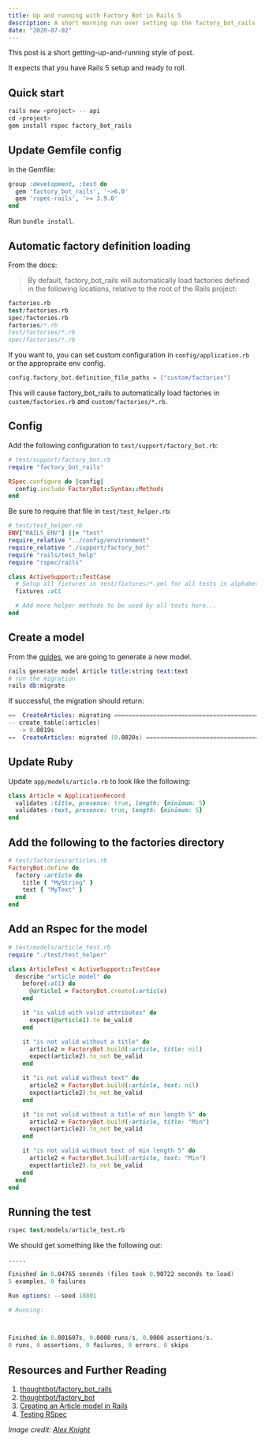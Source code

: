 ```yaml
---
title: Up and running with Factory Bot in Rails 5
description: A short morning run over setting up the factory_bot_rails gem with RSpec
date: "2020-07-02"
---
```


This post is a short getting-up-and-running style of post.

It expects that you have Rails 5 setup and ready to roll.

## Quick start

```s
rails new <project> -- api
cd <project>
gem install rspec factory_bot_rails
```

## Update Gemfile config

In the Gemfile:

```ruby
group :development, :test do
  gem 'factory_bot_rails', '~>6.0'
  gem 'rspec-rails', '>= 3.9.0'
end
```

Run `bundle install`.

## Automatic factory definition loading

From the docs:

> By default, factory_bot_rails will automatically load factories defined in the following locations, relative to the root of the Rails project:

```s
factories.rb
test/factories.rb
spec/factories.rb
factories/*.rb
test/factories/*.rb
spec/factories/*.rb
```

If you want to, you can set custom configuration in `config/application.rb` or the appropraite env config.

```s
config.factory_bot.definition_file_paths = ["custom/factories"]
```

This will cause factory_bot_rails to automatically load factories in `custom/factories.rb` and `custom/factories/*.rb`.

## Config

Add the following configuration to `test/support/factory_bot.rb`:

```rb
# test/support/factory_bot.rb
require "factory_bot_rails"

RSpec.configure do |config|
  config.include FactoryBot::Syntax::Methods
end
```

Be sure to require that file in `test/test_helper.rb`:

```rb
# test/test_helper.rb
ENV["RAILS_ENV"] ||= "test"
require_relative "../config/environment"
require_relative "./support/factory_bot"
require "rails/test_help"
require "rspec/rails"

class ActiveSupport::TestCase
  # Setup all fixtures in test/fixtures/*.yml for all tests in alphabetical order.
  fixtures :all

  # Add more helper methods to be used by all tests here...
end
```

## Create a model

From the [guides](https://guides.rubyonrails.org/getting_started.html#creating-the-article-model), we are going to generate a new model.

```s
rails generate model Article title:string text:text
# run the migration
rails db:migrate
```

If successful, the migration should return:

```s
==  CreateArticles: migrating ==================================================
-- create_table(:articles)
   -> 0.0019s
==  CreateArticles: migrated (0.0020s) =========================================
```

## Update Ruby

Update `app/models/article.rb` to look like the following:

```rb
class Article < ApplicationRecord
  validates :title, presence: true, length: {minimum: 5}
  validates :text, presence: true, length: {minimum: 5}
end
```

## Add the following to the factories directory

```rb
# test/factories/articles.rb
FactoryBot.define do
  factory :article do
    title { "MyString" }
    text { "MyText" }
  end
end
```

## Add an Rspec for the model

```rb
# test/models/article_test.rb
require "./test/test_helper"

class ArticleTest < ActiveSupport::TestCase
  describe "article model" do
    before(:all) do
      @article1 = FactoryBot.create(:article)
    end

    it "is valid with valid attributes" do
      expect(@article1).to be_valid
    end

    it "is not valid without a title" do
      article2 = FactoryBot.build(:article, title: nil)
      expect(article2).to_not be_valid
    end

    it "is not valid without text" do
      article2 = FactoryBot.build(:article, text: nil)
      expect(article2).to_not be_valid
    end

    it "is not valid without a title of min length 5" do
      article2 = FactoryBot.build(:article, title: "Min")
      expect(article2).to_not be_valid
    end

    it "is not valid without text of min length 5" do
      article2 = FactoryBot.build(:article, text: "Min")
      expect(article2).to_not be_valid
    end
  end
end
```

## Running the test

```s
rspec test/models/article_test.rb
```

We should get something like the following out:

```s
.....

Finished in 0.04765 seconds (files took 0.90722 seconds to load)
5 examples, 0 failures

Run options: --seed 18801

# Running:



Finished in 0.001607s, 0.0000 runs/s, 0.0000 assertions/s.
0 runs, 0 assertions, 0 failures, 0 errors, 0 skips
```

## Resources and Further Reading

1. [thoughtbot/factory_bot_rails](https://github.com/thoughtbot/factory_bot_rails)
2. [thoughtbot/factory_bot](https://github.com/thoughtbot/factory_bot)
3. [Creating an Article model in Rails](https://guides.rubyonrails.org/getting_started.html#creating-the-article-model)
4. [Testing RSpec](https://semaphoreci.com/community/tutorials/how-to-test-rails-models-with-rspec)

_Image credit: [Alex Knight](https://unsplash.com/@agkdesign)_